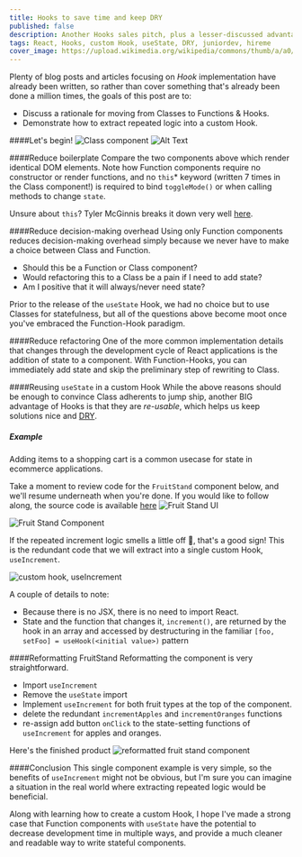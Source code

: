 ```yaml
---
title: Hooks to save time and keep DRY
published: false
description: Another Hooks sales pitch, plus a lesser-discussed advantage to useState
tags: React, Hooks, custom Hook, useState, DRY, juniordev, hireme
cover_image: https://upload.wikimedia.org/wikipedia/commons/thumb/a/a0/Algeria_Sahara_Desert_Photo_From_Drone_5.jpg/1200px-Algeria_Sahara_Desert_Photo_From_Drone_5.jpg
---
```


Plenty of blog posts and articles focusing on _Hook_ implementation have already been written, so rather than cover something that's already been done a million times, the goals of this post are to:

- Discuss a rationale for moving from Classes to Functions & Hooks.
- Demonstrate how to extract repeated logic into a custom Hook.

####Let's begin!
![Class component](https://dev-to-uploads.s3.amazonaws.com/i/1qchoz7nmvio7w698hw0.png)
![Alt Text](https://dev-to-uploads.s3.amazonaws.com/i/jhyuoczy6rxqk3wffj4f.png)

####Reduce boilerplate
Compare the two components above which render identical DOM elements. Note how Function components require no constructor or render functions, and no `this`\* keyword (written 7 times in the Class component!) is required to bind `toggleMode()` or when calling methods to change `state`.

Unsure about `this`? Tyler McGinnis breaks it down very well [here](https://youtu.be/zE9iro4r918).

####Reduce decision-making overhead
Using only Function components reduces decision-making overhead simply because we never have to make a choice between Class and Function.

- Should this be a Function or Class component?
- Would refactoring this to a Class be a pain if I need to add state?
- Am I positive that it will always/never need state?

Prior to the release of the `useState` Hook, we had no choice but to use Classes for statefulness, but all of the questions above become moot once you've embraced the Function-Hook paradigm.

####Reduce refactoring
One of the more common implementation details that changes through the development cycle of React applications is the addition of state to a component. With Function-Hooks, you can immediately add state and skip the preliminary step of rewriting to Class.

####Reusing `useState` in a custom Hook
While the above reasons should be enough to convince Class adherents to jump ship, another BIG advantage of Hooks is that they are _re-usable_, which helps us keep solutions nice and [DRY](https://en.wikipedia.org/wiki/Don%27t_repeat_yourself).

##### Example

Adding items to a shopping cart is a common usecase for state in ecommerce applications.

Take a moment to review code for the `FruitStand` component below, and we'll resume underneath when you're done. If you would like to follow along, the source code is available [here]()
![Fruit Stand UI](https://dev-to-uploads.s3.amazonaws.com/i/cg06an6a3cqs5s7h1tqy.png)

![Fruit Stand Component](https://dev-to-uploads.s3.amazonaws.com/i/rzm41dqsjn1emhlqg2w3.png)

If the repeated increment logic smells a little off 💩, that's a good sign! This is the redundant code that we will extract into a single custom Hook, `useIncrement`.

![custom hook, useIncrement](https://dev-to-uploads.s3.amazonaws.com/i/k50p1w07i14hp36riwpj.png)

A couple of details to note:

- Because there is no JSX, there is no need to import React.
- State and the function that changes it, `increment()`, are returned by the hook in an array and accessed by destructuring in the familiar `[foo, setFoo] = useHook(<initial value>)` pattern

####Reformatting FruitStand
Reformatting the component is very straightforward.

- Import `useIncrement`
- Remove the `useState` import
- Implement `useIncrement` for both fruit types at the top of the component.
- delete the redundant `incrementApples` and `incrementOranges` functions
- re-assign add button `onClick` to the state-setting functions of `useIncrement` for apples and oranges.

Here's the finished product
![reformatted fruit stand component](https://dev-to-uploads.s3.amazonaws.com/i/v2pen6y4pd5k8cow7jkg.png)

####Conclusion
This single component example is very simple, so the benefits of `useIncrement` might not be obvious, but I'm sure you can imagine a situation in the real world where extracting repeated logic would be beneficial.

Along with learning how to create a custom Hook, I hope I've made a strong case that Function components with `useState` have the potential to decrease development time in multiple ways, and provide a much cleaner and readable way to write stateful components.
